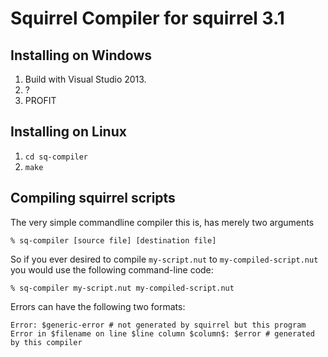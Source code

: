 # Squirrel Compiler for squirrel 3.1

## Installing on Windows

1. Build with Visual Studio 2013.
2. ?
3. PROFIT

## Installing on Linux

1. `cd sq-compiler`
2. `make`

## Compiling squirrel scripts

The very simple commandline compiler this is, has merely two arguments

    % sq-compiler [source file] [destination file]

So if you ever desired to compile `my-script.nut` to `my-compiled-script.nut`
you would use the following command-line code:

    % sq-compiler my-script.nut my-compiled-script.nut

Errors can have the following two formats:

    Error: $generic-error # not generated by squirrel but this program
    Error in $filename on line $line column $column$: $error # generated by this compiler
